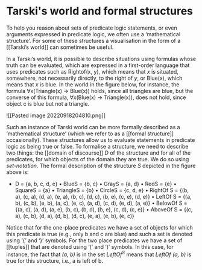 # Tarski's world and formal structures
To help you reason about sets of predicate logic statements, or even arguments expressed in predicate logic, we often use a ‘mathematical structure’. For some of these structures a visualisation in the form of a [[Tarski’s world]] can sometimes be useful.

In a Tarski’s world, it is possible to describe situations using formulas whose truth can be evaluated, which are expressed in a first-order language that uses predicates such as Rightof(x, y), which means that *x* is situated, somewhere, not necessarily directly, to the right of *y*, or Blue(x), which means that *x* is blue. In the world in the figure below, for instance, the formula $\forall$x(Triangle(x) $\rightarrow$ Blue(x)) holds, since all triangles are blue, but the converse of this formula, $\forall$x(Blue(x) $\rightarrow$ Triangle(x)), does not hold, since object c is blue but not a triangle.

![[Pasted image 20220918204810.png]]

Such an instance of Tarski world can be more formally described as a ‘mathematical structure’ (which we refer to as a [[formal structure]] occasionally). These structures allow us to evaluate statements in predicate logic as being true or false. To formalise a structure, we need to describe two things: the [[domain of discourse]] *D* of the structure and for all of the predicates, for which objects of the domain they are true. We do so using *set-notation*. The formal description of the structure *S* depicted in the figure above is:
- D = {a, b, c, d, e}
• BlueS = {b, c}
• GrayS = {a, d}
• RedS = {e}
• SquareS = {a}
• TriangleS = {b}
• CircleS = {c, d, e}
• RightOf S = {(b, a), (c, a), (d, a), (e, a), (b, c), (d, c), (b, e), (c, e), (d, e)}
• LeftOf S = {(a, b), (c, b), (e, b), (a, c), (e, c), (a, d), (c, d), (e, d), (a, e)}
• BelowOf S = {(a, c), (a, d), (a, e), (b, c), (b, d), (b, e), (c, d), (c, e)}
• AboveOf S = {(c, a), (c, b), (d, a), (d, b), (d, c), (e, a), (e, b), (e, c)}

Notice that for the one-place predicates we have a set of objects for which this predicate is true (e.g., only b and c are blue) and such a set is denoted using ‘{’ and ‘}’ symbols. For the two place predicates we have a set of [[tuples]] that are denoted using ‘(’ and ‘)’ symbols. In this case, for instance, the fact that *(a, b)* is in the set $LeftOf^S$ means that *LeftOf (a, b)* is true for this structure, i.e., a is left of b.